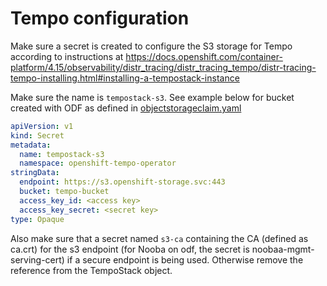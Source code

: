 # Tempo configuration

Make sure a secret is created to configure the S3 storage for Tempo according to instructions at
<https://docs.openshift.com/container-platform/4.15/observability/distr_tracing/distr_tracing_tempo/distr-tracing-tempo-installing.html#installing-a-tempostack-instance>

Make sure the name is `tempostack-s3`. See example below for bucket created with ODF as defined in [objectstorageclaim.yaml](./blob/main/components/openshift-telemetry/variants/cloudprovider/odf/objectstorageclaim.yaml)

```yaml
apiVersion: v1
kind: Secret
metadata:
  name: tempostack-s3
  namespace: openshift-tempo-operator
stringData:
  endpoint: https://s3.openshift-storage.svc:443
  bucket: tempo-bucket
  access_key_id: <access key>
  access_key_secret: <secret key>
type: Opaque
```

Also make sure that a secret named `s3-ca` containing the CA (defined as ca.crt) for the s3 endpoint (for Nooba on odf, the secret is noobaa-mgmt-serving-cert) if a secure endpoint is being used. Otherwise remove the reference from the TempoStack object. 
